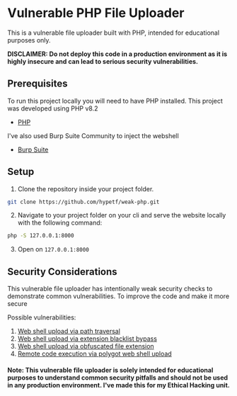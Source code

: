 # Vulnerable PHP File Uploader

This is a vulnerable file uploader built with PHP, intended for educational purposes only.

**DISCLAIMER: Do not deploy this code in a production environment as it is highly insecure and can lead to serious security vulnerabilities.**

## Prerequisites

To run this project locally you will need to have PHP installed.
This project was developed using PHP v8.2

-   [PHP](https://www.php.net/downloads.php)

I've also used Burp Suite Community to inject the webshell

-   [Burp Suite](https://portswigger.net/burp/communitydownload)

## Setup

1. Clone the repository inside your project folder.

```sh
git clone https://github.com/hypetf/weak-php.git
```

2. Navigate to your project folder on your cli and serve the website locally with the following command:

```sh
php -S 127.0.0.1:8000
```

3. Open on `127.0.0.1:8000`

## Security Considerations

This vulnerable file uploader has intentionally weak security checks to demonstrate common vulnerabilities. To improve the code and make it more secure

Possible vulnerabilities:

1. [Web shell upload via path traversal](https://portswigger.net/web-security/file-upload/lab-file-upload-web-shell-upload-via-path-traversal)
2. [Web shell upload via extension blacklist bypass](https://portswigger.net/web-security/file-upload/lab-file-upload-web-shell-upload-via-extension-blacklist-bypass)
3. [Web shell upload via obfuscated file extension](https://portswigger.net/web-security/file-upload/lab-file-upload-web-shell-upload-via-obfuscated-file-extension)
4. [Remote code execution via polygot web shell upload]()

#### **Note**: This vulnerable file uploader is solely intended for educational purposes to understand common security pitfalls and should not be used in any production environment. I've made this for my Ethical Hacking unit.
